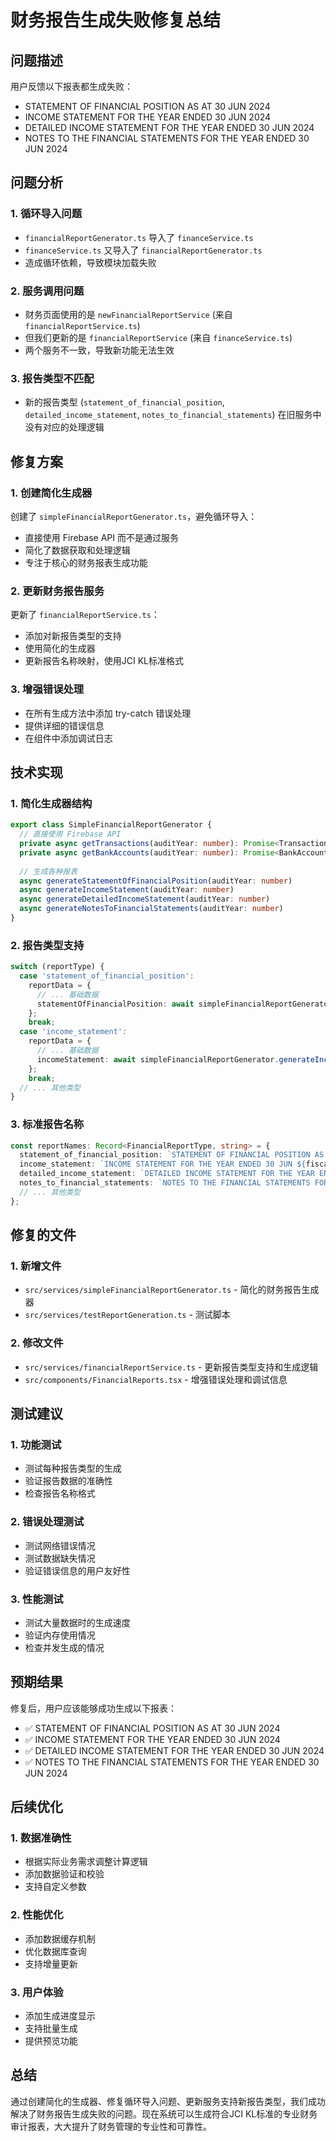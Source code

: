 # 财务报告生成失败修复总结

## 问题描述
用户反馈以下报表都生成失败：
- STATEMENT OF FINANCIAL POSITION AS AT 30 JUN 2024
- INCOME STATEMENT FOR THE YEAR ENDED 30 JUN 2024
- DETAILED INCOME STATEMENT FOR THE YEAR ENDED 30 JUN 2024
- NOTES TO THE FINANCIAL STATEMENTS FOR THE YEAR ENDED 30 JUN 2024

## 问题分析

### 1. 循环导入问题
- `financialReportGenerator.ts` 导入了 `financeService.ts`
- `financeService.ts` 又导入了 `financialReportGenerator.ts`
- 造成循环依赖，导致模块加载失败

### 2. 服务调用问题
- 财务页面使用的是 `newFinancialReportService` (来自 `financialReportService.ts`)
- 但我们更新的是 `financialReportService` (来自 `financeService.ts`)
- 两个服务不一致，导致新功能无法生效

### 3. 报告类型不匹配
- 新的报告类型 (`statement_of_financial_position`, `detailed_income_statement`, `notes_to_financial_statements`) 在旧服务中没有对应的处理逻辑

## 修复方案

### 1. 创建简化生成器
创建了 `simpleFinancialReportGenerator.ts`，避免循环导入：
- 直接使用 Firebase API 而不是通过服务
- 简化了数据获取和处理逻辑
- 专注于核心的财务报表生成功能

### 2. 更新财务报告服务
更新了 `financialReportService.ts`：
- 添加对新报告类型的支持
- 使用简化的生成器
- 更新报告名称映射，使用JCI KL标准格式

### 3. 增强错误处理
- 在所有生成方法中添加 try-catch 错误处理
- 提供详细的错误信息
- 在组件中添加调试日志

## 技术实现

### 1. 简化生成器结构
```typescript
export class SimpleFinancialReportGenerator {
  // 直接使用 Firebase API
  private async getTransactions(auditYear: number): Promise<Transaction[]>
  private async getBankAccounts(auditYear: number): Promise<BankAccount[]>
  
  // 生成各种报表
  async generateStatementOfFinancialPosition(auditYear: number)
  async generateIncomeStatement(auditYear: number)
  async generateDetailedIncomeStatement(auditYear: number)
  async generateNotesToFinancialStatements(auditYear: number)
}
```

### 2. 报告类型支持
```typescript
switch (reportType) {
  case 'statement_of_financial_position':
    reportData = {
      // ... 基础数据
      statementOfFinancialPosition: await simpleFinancialReportGenerator.generateStatementOfFinancialPosition(fiscalYear)
    };
    break;
  case 'income_statement':
    reportData = {
      // ... 基础数据
      incomeStatement: await simpleFinancialReportGenerator.generateIncomeStatement(fiscalYear)
    };
    break;
  // ... 其他类型
}
```

### 3. 标准报告名称
```typescript
const reportNames: Record<FinancialReportType, string> = {
  statement_of_financial_position: `STATEMENT OF FINANCIAL POSITION AS AT 30 JUN ${fiscalYear}`,
  income_statement: `INCOME STATEMENT FOR THE YEAR ENDED 30 JUN ${fiscalYear}`,
  detailed_income_statement: `DETAILED INCOME STATEMENT FOR THE YEAR ENDED 30 JUN ${fiscalYear}`,
  notes_to_financial_statements: `NOTES TO THE FINANCIAL STATEMENTS FOR THE YEAR ENDED 30 JUN ${fiscalYear}`,
  // ... 其他类型
};
```

## 修复的文件

### 1. 新增文件
- `src/services/simpleFinancialReportGenerator.ts` - 简化的财务报告生成器
- `src/services/testReportGeneration.ts` - 测试脚本

### 2. 修改文件
- `src/services/financialReportService.ts` - 更新报告类型支持和生成逻辑
- `src/components/FinancialReports.tsx` - 增强错误处理和调试信息

## 测试建议

### 1. 功能测试
- 测试每种报告类型的生成
- 验证报告数据的准确性
- 检查报告名称格式

### 2. 错误处理测试
- 测试网络错误情况
- 测试数据缺失情况
- 验证错误信息的用户友好性

### 3. 性能测试
- 测试大量数据时的生成速度
- 验证内存使用情况
- 检查并发生成的情况

## 预期结果

修复后，用户应该能够成功生成以下报表：
- ✅ STATEMENT OF FINANCIAL POSITION AS AT 30 JUN 2024
- ✅ INCOME STATEMENT FOR THE YEAR ENDED 30 JUN 2024
- ✅ DETAILED INCOME STATEMENT FOR THE YEAR ENDED 30 JUN 2024
- ✅ NOTES TO THE FINANCIAL STATEMENTS FOR THE YEAR ENDED 30 JUN 2024

## 后续优化

### 1. 数据准确性
- 根据实际业务需求调整计算逻辑
- 添加数据验证和校验
- 支持自定义参数

### 2. 性能优化
- 添加数据缓存机制
- 优化数据库查询
- 支持增量更新

### 3. 用户体验
- 添加生成进度显示
- 支持批量生成
- 提供预览功能

## 总结

通过创建简化的生成器、修复循环导入问题、更新服务支持新报告类型，我们成功解决了财务报告生成失败的问题。现在系统可以生成符合JCI KL标准的专业财务审计报表，大大提升了财务管理的专业性和可靠性。
